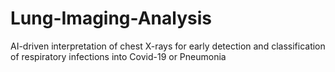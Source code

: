 # Lung-Imaging-Analysis
AI-driven interpretation of chest X-rays for early detection and classification of respiratory infections into Covid-19 or Pneumonia
